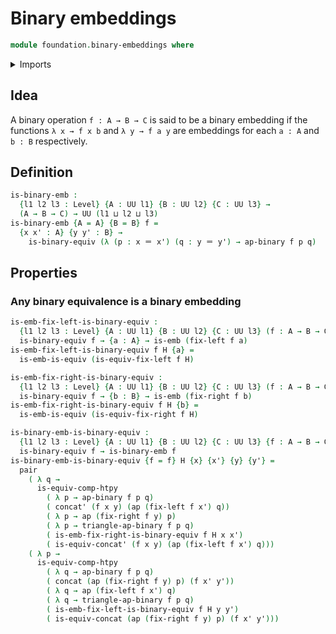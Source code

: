 # Binary embeddings

```agda
module foundation.binary-embeddings where
```

<details><summary>Imports</summary>

```agda
open import foundation.binary-equivalences
open import foundation.identity-types

open import foundation.dependent-pair-types
open import foundation-core.embeddings
open import foundation-core.equivalences
open import foundation-core.universe-levels
```

</details>

## Idea

A binary operation `f : A → B → C` is said to be a binary embedding if the
functions `λ x → f x b` and `λ y → f a y` are embeddings for each `a : A` and
`b : B` respectively.

## Definition

```agda
is-binary-emb :
  {l1 l2 l3 : Level} {A : UU l1} {B : UU l2} {C : UU l3} →
  (A → B → C) → UU (l1 ⊔ l2 ⊔ l3)
is-binary-emb {A = A} {B = B} f =
  {x x' : A} {y y' : B} →
    is-binary-equiv (λ (p : x ＝ x') (q : y ＝ y') → ap-binary f p q)
```

## Properties

### Any binary equivalence is a binary embedding

```agda
is-emb-fix-left-is-binary-equiv :
  {l1 l2 l3 : Level} {A : UU l1} {B : UU l2} {C : UU l3} (f : A → B → C) →
  is-binary-equiv f → {a : A} → is-emb (fix-left f a)
is-emb-fix-left-is-binary-equiv f H {a} =
  is-emb-is-equiv (is-equiv-fix-left f H)

is-emb-fix-right-is-binary-equiv :
  {l1 l2 l3 : Level} {A : UU l1} {B : UU l2} {C : UU l3} (f : A → B → C) →
  is-binary-equiv f → {b : B} → is-emb (fix-right f b)
is-emb-fix-right-is-binary-equiv f H {b} =
  is-emb-is-equiv (is-equiv-fix-right f H)

is-binary-emb-is-binary-equiv :
  {l1 l2 l3 : Level} {A : UU l1} {B : UU l2} {C : UU l3} {f : A → B → C} →
  is-binary-equiv f → is-binary-emb f
is-binary-emb-is-binary-equiv {f = f} H {x} {x'} {y} {y'} =
  pair
    ( λ q →
      is-equiv-comp-htpy
        ( λ p → ap-binary f p q)
        ( concat' (f x y) (ap (fix-left f x') q))
        ( λ p → ap (fix-right f y) p)
        ( λ p → triangle-ap-binary f p q)
        ( is-emb-fix-right-is-binary-equiv f H x x')
        ( is-equiv-concat' (f x y) (ap (fix-left f x') q)))
    ( λ p →
      is-equiv-comp-htpy
        ( λ q → ap-binary f p q)
        ( concat (ap (fix-right f y) p) (f x' y'))
        ( λ q → ap (fix-left f x') q)
        ( λ q → triangle-ap-binary f p q)
        ( is-emb-fix-left-is-binary-equiv f H y y')
        ( is-equiv-concat (ap (fix-right f y) p) (f x' y')))
```
